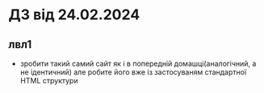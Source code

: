 # ДЗ від 24.02.2024

## лвл1
* зробити такий самий сайт як і в попередній домашці(аналогічний, а не ідентичний) але робите його вже із застосуваням стандартної HTML структури